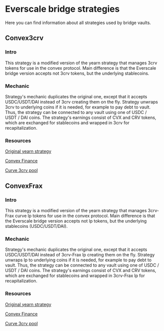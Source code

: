 # Everscale bridge strategies

Here you can find information about all strategies used by bridge vaults.

## Convex3crv
### Intro
This strategy is a modified version of the yearn strategy that manages 3crv tokens
for use in the convex protocol. Main difference is that the Everscale bridge version
accepts not 3crv tokens, but the underlying stablecoins.

### Mechanic
Strategy's mechanic duplicates the original one, except that it accepts USDC/USDT/DAI instead of 3crv creating them on the fly.
Strategy unwraps 3crv to underlying coins if it is needed, for example to pay debt to vault.
Thus, the strategy can be connected to any vault using one of USDC / USDT / DAI coins.
The strategy's earnings consist of CVX and CRV tokens, which are exchanged for stablecoins and wrapped in 3crv
for recapitalization.

### Resources
[Original yearn strategy](https://yearn.watch/network/ethereum/vault/0x84E13785B5a27879921D6F685f041421C7F482dA/strategy/0xeC088B98e71Ba5FFAf520c2f6A6F0153f1bf494B)

[Convex Finance](https://www.convexfinance.com/stake)

[Curve 3crv pool](https://curve.fi/3pool/deposit)

## ConvexFrax
### Intro
This strategy is a modified version of the yearn strategy that manages 3crv-Frax curve lp tokens
for use in the convex protocol. Main difference is that the Everscale bridge version
accepts not lp tokens, but the underlying stablecoins (USDC/USDT/DAI).

### Mechanic
Strategy's mechanic duplicates the original one, except that it accepts USDC/USDT/DAI instead of 3crv-Frax lp creating them on the fly.
Strategy unwraps lp to underlying coins if it is needed, for example to pay debt to vault.
Thus, the strategy can be connected to any vault using one of USDC / USDT / DAI coins.
The strategy's earnings consist of CVX and CRV tokens, which are exchanged for stablecoins and wrapped in 3crv-Frax lp
for recapitalization.

### Resources
[Original yearn strategy](https://yearn.watch/network/ethereum/vault/0xB4AdA607B9d6b2c9Ee07A275e9616B84AC560139/strategy/0x5E1dCe90AB54382e3f66E0b245E07209798c171c)

[Convex Finance](https://www.convexfinance.com/stake)

[Curve 3crv pool](https://curve.fi/frax/deposit)
